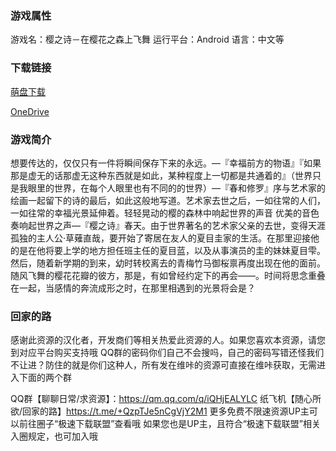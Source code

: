 ### 游戏属性
游戏名：樱之诗－在樱花之森上飞舞
运行平台：Android
语言：中文等
### 下载链接
[萌盘下载](https://pan.moe/s/82aKt0)

[OneDrive](https://flowerrover-my.sharepoint.com/:u:/g/personal/lingvt_uper4_vikacg_com/ETE14DUWKeVKjvJOpzRuaSYBbhP3SaRfo5boUboUZiE88Q?e=XQmwRG)
### 游戏简介
想要传达的，仅仅只有一件将瞬间保存下来的永远。—『幸福前方的物语』『如果那是虚无的话那虚无这种东西就是如此，某种程度上一切都是共通着的』（世界只是我眼里的世界，在每个人眼里也有不同的的世界）—『春和修罗』序与艺术家的绘画一起留下的诗的最后，如此这般地写道。艺术家去世之后，一如往常的人们，一如往常的幸福光景延伸着。轻轻晃动的樱的森林中响起世界的声音 优美的音色奏响起世界之声—『樱之诗』春天。由于世界著名的艺术家父亲的去世，变得天涯孤独的主人公·草薙直哉，要开始了寄居在友人的夏目圭家的生活。在那里迎接他的是在他将要上学的地方担任班主任的夏目蓝，以及从事演员的圭的妹妹夏目雫。然后，随着新学期的到来，幼时转校离去的青梅竹马御桜禀再度出现在他的面前。随风飞舞的樱花花瓣的彼方，那是，有如曾经约定下的再会——。时间将思念重叠在一起，当感情的奔流成形之时，在那里相遇到的光景将会是？

### 回家的路
感谢此资源的汉化者，开发商们等相关热爱此资源的人。如果您喜欢本资源，请您到对应平台购买支持哦
QQ群的密码你们自己不会搜吗，自己的密码写错还怪我们不让进？防住的就是你们这种人，所有发在维咔的资源可直接在维咔获取，无需进入下面的两个群

QQ群【聊聊日常/求资源】：https://qm.qq.com/q/iQHjEALYLC
纸飞机【随心所欲/回家的路】https://t.me/+QzpTJe5nCgVjY2M1
更多免费不限速资源UP主可以前往圈子“极速下载联盟”查看哦
如果您也是UP主，且符合“极速下载联盟”相关入圈规定，也可加入哦